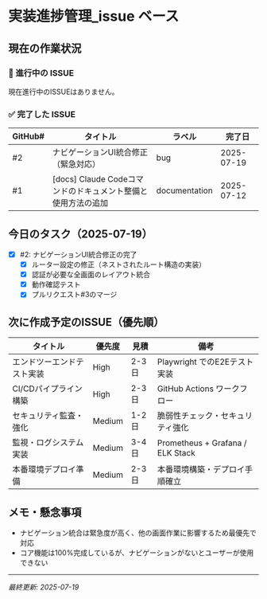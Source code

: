 # 実装進捗管理\_issue ベース

## 現在の作業状況

### 🔴 進行中の ISSUE

現在進行中のISSUEはありません。

### ✅ 完了した ISSUE

| GitHub# | タイトル                                                   | ラベル        | 完了日     |
| ------- | ---------------------------------------------------------- | ------------- | ---------- |
| #2      | ナビゲーションUI統合修正（緊急対応）                       | bug           | 2025-07-19 |
| #1      | [docs] Claude Codeコマンドのドキュメント整備と使用方法の追加 | documentation | 2025-07-12 |

## 今日のタスク（2025-07-19）

- [x] #2: ナビゲーションUI統合修正の完了
  - [x] ルーター設定の修正（ネストされたルート構造の実装）
  - [x] 認証が必要な全画面のレイアウト統合  
  - [x] 動作確認テスト
  - [x] プルリクエスト#3のマージ

## 次に作成予定のISSUE（優先順）

| タイトル                       | 優先度 | 見積       | 備考                                          |
| ------------------------------ | ------ | ---------- | --------------------------------------------- |
| エンドツーエンドテスト実装     | High   | 2-3日      | Playwright でのE2Eテスト実装                  |
| CI/CDパイプライン構築          | High   | 2-3日      | GitHub Actions ワークフロー                   |
| セキュリティ監査・強化         | Medium | 1-2日      | 脆弱性チェック・セキュリティ強化             |
| 監視・ログシステム実装         | Medium | 3-4日      | Prometheus + Grafana / ELK Stack              |
| 本番環境デプロイ準備           | Medium | 2-3日      | 本番環境構築・デプロイ手順確立               |

## メモ・懸念事項

- ナビゲーション統合は緊急度が高く、他の画面作業に影響するため最優先で対応
- コア機能は100%完成しているが、ナビゲーションがないとユーザーが使用できない

---

_最終更新: 2025-07-19_
